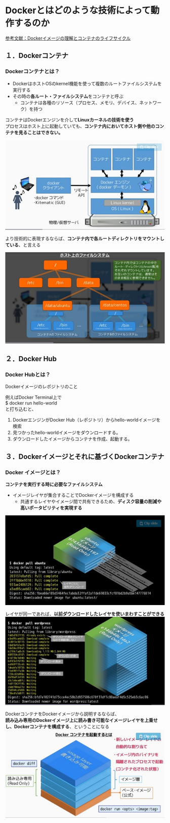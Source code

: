# Dockerとはどのような技術によって動作するのか  
[参考文献：Dockerイメージの理解とコンテナのライフサイクル](https://www.slideshare.net/zembutsu/docker-images-containers-and-lifecycle)

## １．Dockerコンテナ

### Dockerコンテナとは？
* DockerはホストOSのkernel機能を使って複数のルートファイルシステムを実行する  
* その時の**各ルート・ファイルシステム**をコンテナと呼ぶ  
  * コンテナは各種のリソース（プロセス、メモリ、デバイス、ネットワーク）を持つ  

コンテナはDockerエンジンを介して**Linuxカーネルの技術を使う**  
プロセスはホスト上に起動していても、**コンテナ内においてホスト側や他のコンテナを見ることはできない。**

![docker_container.jpg](docker_container.jpg "Dockerコンテナ説明図")

より技術的に表現するならば、**コンテナ内で各ルートディレクトリをマウントしている**、と言える

![docker_container_technique.jpg](docker_container_technique.jpg "技術的なDockerコンテナ説明図")

## ２．Docker Hub

### Docker Hubとは？
Dockerイメージのレポジトリのこと

例えばDocker Terminal上で  
$ docker run hello-world  
と打ち込むと、  
1. DockerエンジンがDocker Hub（レポジトリ）からhello-worldイメージを検索
2. 見つかったhello-worldイメージをダウンロードする。  
3. ダウンロードしたイメージからコンテナを作成、起動する。　　

## ３．Dockerイメージとそれに基づくDockerコンテナ

### Docker イメージとは？  
**コンテナを実行する時に必要なファイルシステム**  
* イメージレイヤが集合することでDockerイメージを構成する
  * 共通するレイヤやイメージ間で共有できるため、**ディスク容量の削減や高いポータビリティを実現する** 
 
![docker_image.jpg](docker_image.jpg "Dockerイメージ説明図")

レイヤが同一であれば、**以前ダウンロードしたレイヤを使いまわすことができる**
![docker_image_reuse.jpg](docker_image_reuse.jpg "Dockerイメージ使い回し説明図")  

DockerコンテナをDockerイメージから説明するならば、  
**読み込み専用のDockerイメージ上に読み書き可能なイメージレイヤを上乗せし、Dockerコンテナを構成する**、ということになる  
![dockerImage_to_container.jpg](dockerImage_to_container.jpg "Dockerイメージからコンテナへの説明")  

